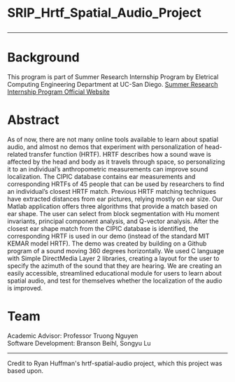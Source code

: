 # SRIP_Hrtf_Spatial_Audio_Project <hr>
<h1>Background</h1>
This program is part of Summer Research Internship Program by Eletrical Computing Engineering Department at UC-San Diego.
<a href="https://sol0092.wixsite.com/website" target="_blank">Summer Research Internship Program Official Website</a> <br> </p>

<H1>Abstract</h1>
As of now, there are not many online tools available to learn about spatial audio, and almost no demos that experiment with personalization of head-related transfer function (HRTF). HRTF describes how a sound wave is affected by the head and body as it travels through space, so personalizing it to an individual’s anthropometric measurements can improve sound localization. The CIPIC database contains ear measurements and corresponding HRTFs of 45 people that can be used by researchers to find an individual’s closest HRTF match. Previous HRTF matching techniques have extracted distances from ear pictures, relying mostly on ear size. Our Matlab application offers three algorithms that provide a match based on ear shape. The user can select from block segmentation with Hu moment invariants, principal component analysis, and Q-vector analysis. After the closest ear shape match from the CIPIC database is identified, the corresponding HRTF is used in our demo (instead of the standard MIT KEMAR model HRTF). The demo was created by building on a Github program of a sound moving 360 degrees horizontally. We used C language with Simple DirectMedia Layer 2 libraries, creating a layout for the user to specify the azimuth of the sound that they are hearing. We are creating an easily accessible, streamlined educational module for users to learn about spatial audio, and test for themselves whether the localization of the audio is improved. <br>

<h1>Team</h1>
Academic Advisor: Professor Truong Nguyen <br>
Software Development: Branson Beihl, Songyu Lu 
<hr>
Credit to Ryan Huffman's hrtf-spatial-audio project, which this project was based upon. 


